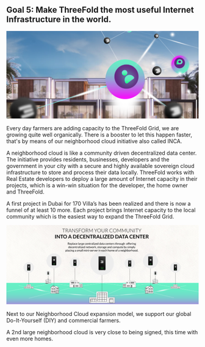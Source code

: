 
## **Goal 5: Make ThreeFold the most useful Internet Infrastructure in the world.**

![image alt text](img/threefold_infrastructure.png)

Every day farmers are adding capacity to the ThreeFold Grid, we are growing quite well organically. There is a booster to let this happen faster, that's by means of our neighborhood cloud initiative also called INCA.

A neighborhood cloud is like a community driven decentralized data center. The initiative provides residents, businesses, developers and the government in your city with a secure and highly available sovereign cloud infrastructure to store and process their data locally.  ThreeFold works with Real Estate developers to deploy a large amount of Internet capacity in their projects, which is a win-win situation for the developer, the home owner and ThreeFold.

A first project in Dubai for 170 Villa’s has been realized and there is now a funnel of at least 10 more. Each project brings Internet capacity to the local community which is the easiest way to expand the ThreeFold Grid.

![image alt text](img/decentralized_dc.png)

Next to our Neighborhood Cloud expansion model, we support our global Do-It-Yourself (DIY) and commercial farmers. 

A 2nd large neighborhood cloud is very close to being signed, this time with even more homes.
